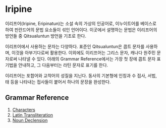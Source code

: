 # Iripine

이리프어(Iripine, Eripinatun)는 소설 속의 가상의 인공어로, 이누이트어를 베이스로 하여 핀란드어의 문법 요소들이 섞인 언어이다. 이곳에서 설명하는 문법은 이리프어의 방언들 중 Qitsualuntun 방언을 기초로 한다.



이리프어에서 사용하는 문자는 다양하다. 표준인 Qitsualuntun은 콥트 문자를 사용하며, 이것을 아부기다로써 활용한다. 이외에도 이리프어는 그리스 문자, 캐나다 원주민 문자로써 나타낼 수 있다. 아래의 Grammar Reference에서는 가장 첫 장에 콥트 문자 표기법을 안내하고, 그 다음부터는 라틴 문자로 표기를 한다. 



이리프어는 포합어와 교착어의 성질을 지닌다. 동사의 기본형에 인칭과 수 접사, 서법, 태 등을 나타내는 접사들이 붙어서 하나의 문장을 완성한다. 

 

## Grammar Reference



1. [Characters](https://lievrenard.github.io/LievRenard/Iripine/Alphabet)
2. [Latin Transliteration](https://lievrenard.github.io/LievRenard/Iripine/Transliteration)
2. [Noun Declension](https://lievrenard.github.io/LievRenard/Iripine/Noun)